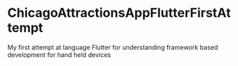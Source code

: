 # ChicagoAttractionsAppFlutterFirstAttempt
My first attempt at language Flutter for understanding framework based development for hand held devices
